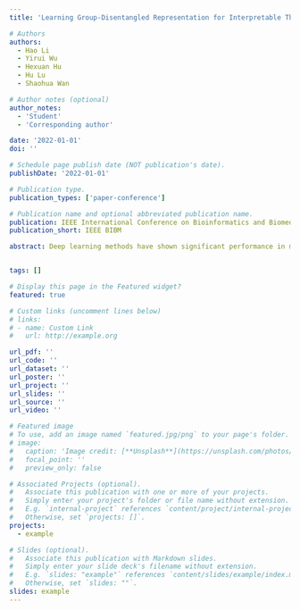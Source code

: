 ```yaml
---
title: 'Learning Group-Disentangled Representation for Interpretable Thoracic Pathologic Prediction'

# Authors
authors:
  - Hao Li
  - Yirui Wu
  - Hexuan Hu
  - Hu Lu
  - Shaohua Wan

# Author notes (optional)
author_notes:
  - 'Student'
  - 'Corresponding author'

date: '2022-01-01'
doi: ''

# Schedule page publish date (NOT publication's date).
publishDate: '2022-01-01'

# Publication type.
publication_types: ['paper-conference']

# Publication name and optional abbreviated publication name.
publication: IEEE International Conference on Bioinformatics and Biomedicine
publication_short: IEEE BIBM

abstract: Deep learning methods have shown significant performance in medical image analysis tasks. However, they generally act like ”black box” without explanations in both feature extraction and decision processes, leading to lack of clinical insights and high risk assessments. To aid deep learning in envisioning diseases with visual clues, we propose Representation Group-Disentangling Network (RGD-Net), which can completely disentangle feature space of input X-ray images into several independent feature groups, each corresponding to a specific disease. Taking several semantically related and labeled X-ray images as input, RGD-Net firstly extracts completely group-disentangled representations of diseases through Group-Disentangle Module, which applies group-swap and linking operations to construct latent space by enforcing semantic consistency of attributes. To prevent learning degenerate representations defined as shortcut problem, we further introduce adversarial constricts on mapping from features to diseases, thus avoiding model collapse with former free-form disentanglement. Experiments on chestxray-14 and ChestXpert datasets demonstrate that RGD-Net are effective in predicting diseases with remarkable advantages, which leverage potential factors contributing to different diseases, thus enhancing interpretability in working patterns of deep learning methods.


tags: []

# Display this page in the Featured widget?
featured: true

# Custom links (uncomment lines below)
# links:
# - name: Custom Link
#   url: http://example.org

url_pdf: ''
url_code: ''
url_dataset: ''
url_poster: ''
url_project: ''
url_slides: ''
url_source: ''
url_video: ''

# Featured image
# To use, add an image named `featured.jpg/png` to your page's folder.
# image:
#   caption: 'Image credit: [**Unsplash**](https://unsplash.com/photos/pLCdAaMFLTE)'
#   focal_point: ''
#   preview_only: false

# Associated Projects (optional).
#   Associate this publication with one or more of your projects.
#   Simply enter your project's folder or file name without extension.
#   E.g. `internal-project` references `content/project/internal-project/index.md`.
#   Otherwise, set `projects: []`.
projects:
  - example

# Slides (optional).
#   Associate this publication with Markdown slides.
#   Simply enter your slide deck's filename without extension.
#   E.g. `slides: "example"` references `content/slides/example/index.md`.
#   Otherwise, set `slides: ""`.
slides: example
---
```

